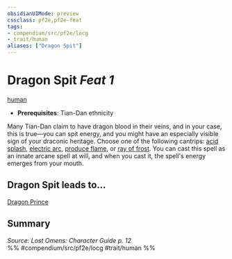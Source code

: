 ```yaml
---
obsidianUIMode: preview
cssclass: pf2e,pf2e-feat
tags:
- compendium/src/pf2e/locg
- trait/human
aliases: ["Dragon Spit"]
---
```

# Dragon Spit  *Feat 1*  
[human](rules/traits/human.md "Human Ancestry & Heritage Trait")  

- **Prerequisites**: Tian-Dan ethnicity

Many Tian-Dan claim to have dragon blood in their veins, and in your case, this is true—you can spit energy, and you might have an especially visible sign of your draconic heritage. Choose one of the following cantrips: [acid splash](compendium/spells/acid-splash.md), [electric arc](compendium/spells/electric-arc.md), [produce flame](compendium/spells/produce-flame.md), or [ray of frost](compendium/spells/ray-of-frost.md). You can cast this spell as an innate arcane spell at will, and when you cast it, the spell's energy emerges from your mouth.

## Dragon Spit leads to...

[Dragon Prince](compendium/feats/dragon-prince-locg.md)

## Summary

*Source: Lost Omens: Character Guide p. 12*  
%% #compendium/src/pf2e/locg #trait/human %%